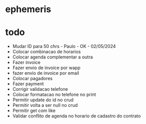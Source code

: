 # ephemeris

# todo
* Mudar ID para 50 chrs - Paulo - OK - 02/05/2024
* Colocar combinacao de horarios
* Colocar agenda complementar a outra
* Fazer invoice
* Fazer envio de invoice por wapp
* fazer envio de invoice por email
* Colocar pagadores
* Fazer payment
* Corrigir validacao telefone
* Colocar formatacao no telefone no print
* Permitir update do id no crud
* Permitir volta a ser null no crud
* Permitir get com like 
* Validar conflito de agenda no horario de cadastro do contrato